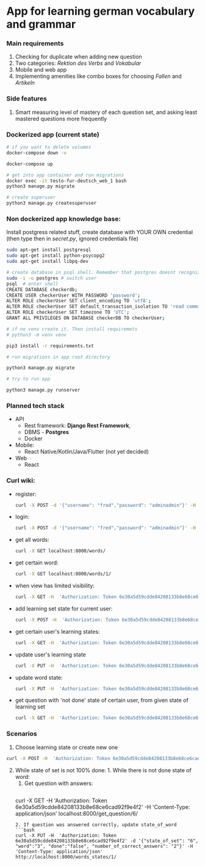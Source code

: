 # App for learning german vocabulary and grammar

### Main requirements

1. Checking for duplicate when adding new question
2. Two categories: *Rektion des Verbs* and *Vokabular*
3. Mobile and web app
4. Implementing amenities like combo boxes for choosing *Fallen* and *Artikeln*

### Side features

1. Smart measuring level of mastery of each question set, and asking least mastered questions more frequently



### Dockerized app (current state)

```bash
# if you want to delete volumes
docker-compose down -v

docker-compose up

# get into app container and run migrations
docker exec -it testo-fur-deutsch_web_1 bash
python3 manage.py migrate

# create superuser
python3 manage.py createsuperuser
```



### Non dockerized app knowledge base:

Install postgress related stuff, create database with YOUR OWN credential (then type then in *secret.py*, ignored credentials file)

```bash
sudo apt-get install postgresql
sudo apt-get install python-psycopg2
sudo apt-get install libpq-dev

# create database in psql shell. Remember that postgres doesnt recognize case
sudo -i -u postgres # switch user
psql  # enter shell
CREATE DATABASE checkerdb;
CREATE USER checkerUser WITH PASSWORD 'password';
ALTER ROLE checkerUser SET client_encoding TO 'utf8';
ALTER ROLE checkerUser SET default_transaction_isolation TO 'read committed';
ALTER ROLE checkerUser SET timezone TO 'UTC';
GRANT ALL PRIVILEGES ON DATABASE checkerDB TO checkerUser;

# if no venv create it. Then install requiremets
# python3 -m venv venv

pip3 install -r requirements.txt

# run migrations in app root directory

python3 manage.py migrate

# try to run app

python3 manage.py runserver
```

### Planned tech stack

- API
  - Rest framework:  **Django Rest Framework**,
  - DBMS - **Postgres**
  - Docker
- Mobile:
  - React Native/Kotlin/Java/Flutter (not yet decided)
- Web
  - React

### Curl wiki:
- register: 

  ```bash
  curl -X POST -d '{"username": "fred","password": "adminadmin"}' -H 'Content-Type: application/json'  localhost:8000/auth/users/
  ```

  

- login: 

  ```bash
  curl -X POST -d '{"username": "fred","password": "adminadmin"}' -H 'Content-Type: application/json' localhost:8000/api/auth/token/login/
  ```

  

- get all words: 

  ```bash
  curl -X GET localhost:8000/words/
  ```

  

- get certain word: 

  ```bash
  curl -X GET localhost:8000/words/1/
  ```

  

- when view has limited visibility:

  ```bash
  curl -X GET -H  'Authorization: Token 6e30a5d59cdde84208133b8e68ce6cad92f9e4f2' localhost:8000/words/1/
  ```

  

- add learning set state for current user: 

  ```bash
  curl -X POST -H  'Authorization: Token 6e30a5d59cdde84208133b8e68ce6cad92f9e4f2' -d '{"learning_set": "2", "number_of_obligaory_rounds":"20"}' -H 'Content-Type: application/json' localhost:8000/user_learning_states/
  ```

  

- get certain user's learning states: 

  ```bash
  curl -X GET -H  'Authorization: Token 6e30a5d59cdde84208133b8e68ce6cad92f9e4f2' -H 'Content-Type: application/json' localhost:8000/user_learning_states/
  ```

- update user's learning state

  ```bash
  curl -X PUT -H  'Authorization: Token 6e30a5d59cdde84208133b8e68ce6cad92f9e4f2' -d '{"id": "8", "number_of_obligaory_rounds":"2", "learning_set": "2", "percent_done": "10", "corectness_rate": "9"}' -H 'Content-Type: application/json' localhost:8000/user_learning_states/ -v
  ```

- update word state:

  ```bash
  curl -X PUT -H  'Authorization: Token 6e30a5d59cdde84208133b8e68ce6cad92f9e4f2' -d '{"state_of_set": "6", "word":"3", "done":"false", "number_of_correct_answers": "2"}' -H 'Content-Type: application/json' http://localhost:8000/words_states/1/
  ```

- get question with 'not done' state of certain user, from given state of learning set
  ```bash
  curl -X GET -H  'Authorization: Token 6e30a5d59cdde84208133b8e68ce6cad92f9e4f2' -H 'Content-Type: application/json' localhost:8000/get_question/6/
  ```
  

### Scenarios

  1. Choose learning state or create new one

  ```bash
  curl -X POST -H  'Authorization: Token 6e30a5d59cdde84208133b8e68ce6cad92f9e4f2' -d '{"learning_set": "2", "number_of_obligaory_rounds":"20"}' -H 'Content-Type: application/json' localhost:8000/user_learning_states/
  ```
  
  2. While state of set is not 100% done:
    1. While there is not done state of word:
      1. Get question with answers:
         ```bash
        curl -X GET -H  'Authorization: Token 6e30a5d59cdde84208133b8e68ce6cad92f9e4f2' -H 'Content-Type: application/json' localhost:8000/get_question/6/
        ```
      2. If question was answered correctly, update state_of_word
        ```bash
        curl -X PUT -H  'Authorization: Token 6e30a5d59cdde84208133b8e68ce6cad92f9e4f2' -d '{"state_of_set": "6", "word":"3", "done":"false", "number_of_correct_answers": "2"}' -H 'Content-Type: application/json' http://localhost:8000/words_states/1/
        ```